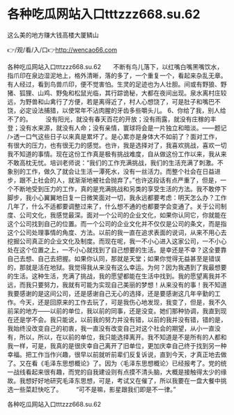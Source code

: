 # 各种吃瓜网站入口tttzzz668.su.62
这么美的地方赚大钱高楼大厦鳞山

👉/观/看/入/口👉http://wencao66.com

各种吃瓜网站入口tttzzz668.su.62　　不断有鸟儿落下，以红嘴白嘴黑嘴饮水，指爪印在泉边湿泥地上，格外清晰，落的多了，一个重复一个，看起来杂乱无章。有人经过，看到鸟兽爪印，便不觉害怕。生灵的足迹也为人壮胆。间或有野狼、野猪、狐狸、山鸡、野兔和松鼠光临，其行踪诡秘，大都在夜间出现。泉水离村庄较远，为野兽和山禽行了方便，若是离得近了，村人心想饶了，可是肚子和嘴巴不饶，必定设法捕猎，以使常年不沾肉腥的牙齿多些嚼头儿。
	6、你给了我，别人给不了的。
　　没有阳光，就没有春天百花的开放；没有雨露，就没有庄稼的丰登；没有水来源，就没有人命；没有亲情，寰球将会是一片独立和暗淡。——题记
/>透一口气这些日子以来真是累坏了。是心累亦是身体大不如前了？面对工作，有很大的压力，也有很无力的感觉。也许，我是选择对了，我喜欢挑战，喜欢一切我不知道的事情。现在这份工作真是极有挑战难度，自从做这份工作以来，我从来不敢高枕无忧。培训老师说：“我们的工作充满挑战，我们的生活充满了刺激。不象别的工作，做久了就会让生活一潭死水，没有一丝活力。而整个社会在日益进步，跟不上社会的人，就渐渐地被社会抛弃了。”也许这段话有点严重了，但是，一个不断地受到压力的工作，真的是充满挑战和另类的享受生活的方法。我不敢停下脚步，我小心翼翼地日复一日微笑面对一切，我永远都要考虑：明天怎么办？工作几年了，什么不适都要调整过来了，什么想不通的也都要学会变通了。关于公司制度、公司文化，我感觉最深。面对一个公司的企业文化，如果你认同它，你就能在这个公司找到自己的位置。而一个公司的企业文化并不仅仅是公司的条文，而是指这个公司处理事情的角度、方法。以前的我一直在追求表面的说词，从来不用心去挖掘公司真正的企业文化及制度。而现在呢，我一不小心进入这家公司，一不小心处在这个位置之上，一不小心就找到了自己想要的生活。是幸还是不幸？这全要靠自己去想、自己去把握。如果你认同，那就是天堂；如果你觉得无益甚至是错误的，那就是活在地狱。我觉得我从来没有这么幸运。为何？因为我遇到了我最想要的生活。这种生活，充满了挑战，我的愿望都能在生活中找到。我的愿望离我并不远，而我只要努力，我就有可能为实现自己美丽的梦想！从来没有的事！我不知道我要感谢的是这间公司，还是感谢自己无心的选择，还是要感谢这几年辛勤的工作。今天，还是回原来的工作去玩了，可是我伤心地发现，我变了，但是，我不久前呆的地方——以前的单位，我以前的同事，还是没变。她们那种协调，我直到现在还是学不会。我只能说，以前我的努力并没有错，以前的我并没有错，错的是，我始终没改变自己的初衷，我一直没有改变自己对这个社会的期望，从小一直没有，所以，所以，在以前的单位，我只能选择离开。我不知道是不是所有的人都和我一样，可是，我真的是很庆幸自己离开了旧单位，更加庆幸自己终于找到另一种幸福。把工作当作兴趣，很早以前就听前辈们反复诉说，直到今天，才真正地去做了。又在看《毛泽东思想概论》了。因为〈毛泽东思想概论〉已经报考了。党的统一战线看起来很有趣，而党的自我建设则有点摸不清头脑，大概是接触得太少的缘故。我想好好地研究毛泽东思想，可是，考试又在催了，所以我要在一盘大餐中挑选一些菜赶快吃了。
　　“可不是嘛，影星跟我们即是不一律。”

各种吃瓜网站入口tttzzz668.su.62
